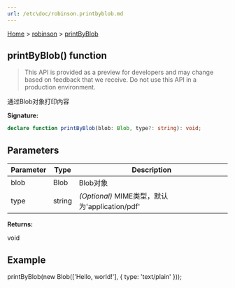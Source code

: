 ```yaml
---
url: /etc\doc/robinson.printbyblob.md
---
```

[Home](./index.md) > [robinson](./robinson.md) > [printByBlob](./robinson.printbyblob.md)

## printByBlob() function

> This API is provided as a preview for developers and may change based on feedback that we receive. Do not use this API in a production environment.

通过Blob对象打印内容

**Signature:**

```typescript
declare function printByBlob(blob: Blob, type?: string): void;
```

## Parameters

|  Parameter | Type | Description |
|  --- | --- | --- |
|  blob | Blob | Blob对象 |
|  type | string | *(Optional)* MIME类型，默认为'application/pdf' |

**Returns:**

void

## Example

printByBlob(new Blob(\['Hello, world!'], { type: 'text/plain' }));
